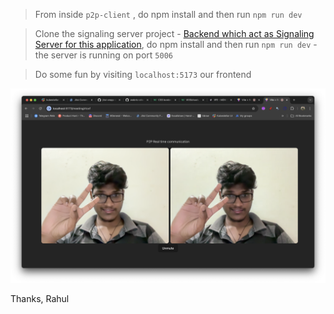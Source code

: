 
> From inside `p2p-client` , do npm install and then run `npm run dev` 

> Clone the signaling server project - [Backend which act as Signaling Server for this application](https://github.com/manzil-infinity180/webrtc_server), do npm install and then run `npm run dev` - the server is running on port `5006` 

> Do some fun by visiting `localhost:5173` our frontend 
 

<img src="./public/demo.png" alt="p2p-demo-image" >

Thanks,
Rahul